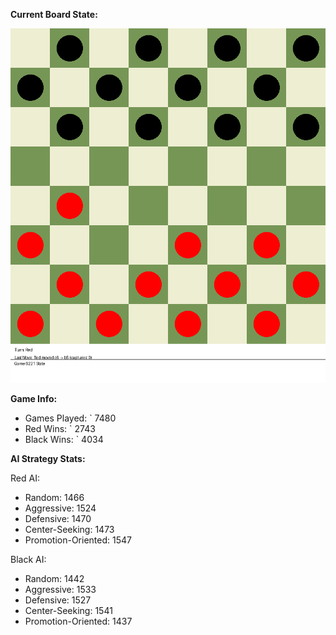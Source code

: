 
**Current Board State:**  
<!-- START_GIF -->
![Checkers Game](./checkers_game.gif)
<!-- END_GIF -->

**Game Info:**  
- Games Played: `<!-- GAMES_PLAYED --> 7480
- Red Wins: `<!-- RED_WINS --> 2743
- Black Wins: `<!-- BLACK_WINS --> 4034

<!-- AI_STATS -->
**AI Strategy Stats:**

Red AI:
- Random: 1466
- Aggressive: 1524
- Defensive: 1470
- Center-Seeking: 1473
- Promotion-Oriented: 1547

Black AI:
- Random: 1442
- Aggressive: 1533
- Defensive: 1527
- Center-Seeking: 1541
- Promotion-Oriented: 1437
